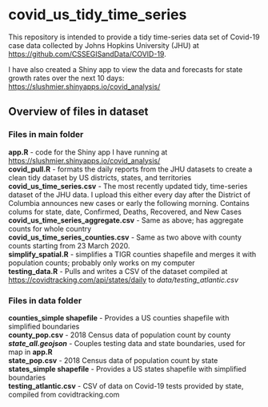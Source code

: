 # covid_us_tidy_time_series
This repository is intended to provide a tidy time-series data set of Covid-19 case data collected by 
Johns Hopkins University (JHU) at https://github.com/CSSEGISandData/COVID-19.

I have also created a Shiny app to view the data and forecasts for state growth rates over the next 10 days: 
https://slushmier.shinyapps.io/covid_analysis/

## Overview of files in dataset
### Files in main folder

**app.R** - code for the Shiny app I have running at https://slushmier.shinyapps.io/covid_analysis/  
**covid_pull.R** - formats the daily reports from the JHU datasets to create a clean tidy dataset by US districts, states,
and territories  
**covid_us_time_series.csv** - The most recently updated tidy, time-series dataset of the JHU data. I upload this either every
day after the District of Columbia announces new cases or early the following morning. Contains colums for state, date, Confirmed,
Deaths, Recovered, and New Cases  
**covid_us_time_series_aggregate.csv** - Same as above; has aggregate counts for whole country  
**covid_us_time_series_counties.csv** - Same as two above with county counts starting from 23 March 2020.  
**simplify_spatial.R** - simplifies a TIGR counties shapefile and merges it with population counts; probably only works on my computer  
**testing_data.R** - Pulls and writes a CSV of the dataset compiled at https://covidtracking.com/api/states/daily to *data/testing_atlantic.csv*   

### Files in data folder  

**counties_simple shapefile** - Provides a US counties shapefile with simplified boundaries  
**county_pop.csv** - 2018 Census data of population count by county  
_**state_all.geojson**_ - Couples testing data and state boundaries, used for map in **app.R**  
**state_pop.csv** - 2018 Census data of population count by state  
**states_simple shapefile** - Provides a US states shapefile with simplified boundaries  
**testing_atlantic.csv** - CSV of data on Covid-19 tests provided by state, compiled from covidtracking.com  
